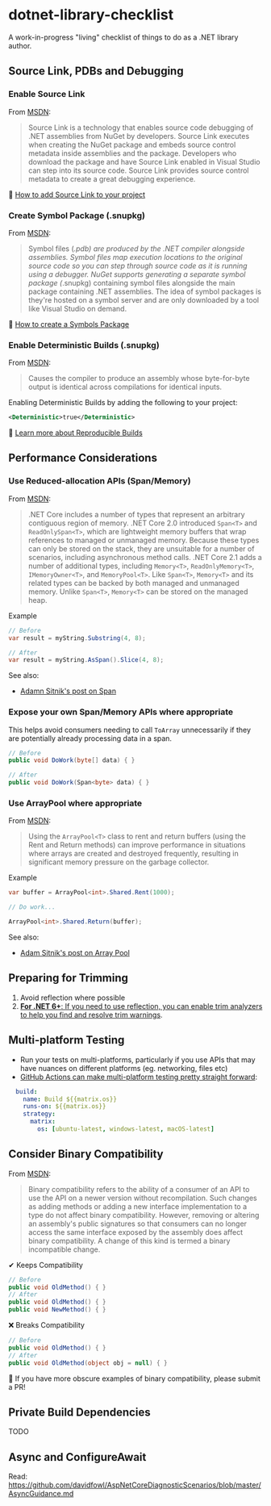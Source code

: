 # dotnet-library-checklist

A work-in-progress "living" checklist of things to do as a .NET library author.

## Source Link, PDBs and Debugging

### Enable Source Link

From [MSDN](https://docs.microsoft.com/en-us/dotnet/standard/library-guidance/sourcelink):
> Source Link is a technology that enables source code debugging of .NET assemblies from NuGet by developers. Source Link executes when creating the NuGet package and embeds source control metadata inside assemblies and the package. Developers who download the package and have Source Link enabled in Visual Studio can step into its source code. Source Link provides source control metadata to create a great debugging experience.

📖 [How to add Source Link to your project](https://github.com/dotnet/sourcelink/blob/main/README.md#using-source-link-in-net-projects)

### Create Symbol Package (.snupkg)

From [MSDN](https://docs.microsoft.com/en-us/dotnet/standard/library-guidance/nuget#symbol-packages):
> Symbol files (*.pdb) are produced by the .NET compiler alongside assemblies. Symbol files map execution locations to the original source code so you can step through source code as it is running using a debugger. NuGet supports generating a separate symbol package (*.snupkg) containing symbol files alongside the main package containing .NET assemblies. The idea of symbol packages is they're hosted on a symbol server and are only downloaded by a tool like Visual Studio on demand.

📖 [How to create a Symbols Package](https://docs.microsoft.com/en-us/nuget/create-packages/symbol-packages-snupkg)

### Enable Deterministic Builds (.snupkg)

From [MSDN](https://docs.microsoft.com/en-us/dotnet/csharp/language-reference/compiler-options/code-generation#deterministic):
> Causes the compiler to produce an assembly whose byte-for-byte output is identical across compilations for identical inputs.

Enabling Deterministic Builds by adding the following to your project:
```xml
<Deterministic>true</Deterministic>
```

📖 [Learn more about Reproducible Builds](https://en.wikipedia.org/wiki/Reproducible_builds)

## Performance Considerations

### Use Reduced-allocation APIs (Span/Memory)

From [MSDN](https://docs.microsoft.com/en-us/dotnet/standard/memory-and-spans/memory-t-usage-guidelines):
> .NET Core includes a number of types that represent an arbitrary contiguous region of memory. .NET Core 2.0 introduced `Span<T>` and `ReadOnlySpan<T>`, which are lightweight memory buffers that wrap references to managed or unmanaged memory. Because these types can only be stored on the stack, they are unsuitable for a number of scenarios, including asynchronous method calls. .NET Core 2.1 adds a number of additional types, including `Memory<T>`, `ReadOnlyMemory<T>`, `IMemoryOwner<T>`, and `MemoryPool<T>`. Like `Span<T>`, `Memory<T>` and its related types can be backed by both managed and unmanaged memory. Unlike `Span<T>`, `Memory<T>` can be stored on the managed heap.

Example
```csharp
// Before
var result = myString.Substring(4, 8);

// After
var result = myString.AsSpan().Slice(4, 8);
```

See also:
- [Adamn Sitnik's post on Span](https://adamsitnik.com/Span/)

### Expose your own Span/Memory APIs where appropriate

This helps avoid consumers needing to call `ToArray` unnecessarily if they are potentially already processing data in a span.

```csharp
// Before
public void DoWork(byte[] data) { }

// After
public void DoWork(Span<byte> data) { }
```

### Use ArrayPool where appropriate

From [MSDN](https://docs.microsoft.com/en-us/dotnet/api/system.buffers.arraypool-1):
> Using the `ArrayPool<T>` class to rent and return buffers (using the Rent and Return methods) can improve performance in situations where arrays are created and destroyed frequently, resulting in significant memory pressure on the garbage collector.

Example
```csharp
var buffer = ArrayPool<int>.Shared.Rent(1000);

// Do work...

ArrayPool<int>.Shared.Return(buffer);
```

See also:
- [Adam Sitnik's post on Array Pool](https://adamsitnik.com/Array-Pool/)

## Preparing for Trimming

1. Avoid reflection where possible
2. [**For .NET 6+**: If you need to use reflection, you can enable trim analyzers to help you find and resolve trim warnings](https://docs.microsoft.com/en-us/dotnet/core/deploying/trimming/prepare-libraries-for-trimming).

## Multi-platform Testing

- Run your tests on multi-platforms, particularly if you use APIs that may have nuances on different platforms (eg. networking, files etc)
- [GitHub Actions can make multi-platform testing pretty straight forward](https://github.com/TurnerSoftware/CacheTower/blob/082e9cd2b327c7b42d34068081f9105d31337703/.github/workflows/build.yml#L21-L61):
```yml
  build:
    name: Build ${{matrix.os}}
    runs-on: ${{matrix.os}}
    strategy:
      matrix:
        os: [ubuntu-latest, windows-latest, macOS-latest]
```

## Consider Binary Compatibility

From [MSDN](https://docs.microsoft.com/en-us/dotnet/core/compatibility/categories#binary-compatibility):
> Binary compatibility refers to the ability of a consumer of an API to use the API on a newer version without recompilation. Such changes as adding methods or adding a new interface implementation to a type do not affect binary compatibility. However, removing or altering an assembly's public signatures so that consumers can no longer access the same interface exposed by the assembly does affect binary compatibility. A change of this kind is termed a binary incompatible change.

✔ Keeps Compatibility
```csharp
// Before
public void OldMethod() { }
// After
public void OldMethod() { }
public void NewMethod() { }
```

❌ Breaks Compatibility
```csharp
// Before
public void OldMethod() { }
// After
public void OldMethod(object obj = null) { }
```

👋 If you have more obscure examples of binary compatibility, please submit a PR!

## Private Build Dependencies

TODO

## Async and ConfigureAwait

Read: https://github.com/davidfowl/AspNetCoreDiagnosticScenarios/blob/master/AsyncGuidance.md
